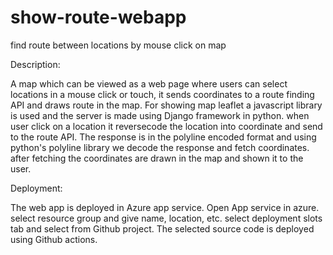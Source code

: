# show-route-webapp
find route between locations by mouse click on map 

Description:

A map which can be viewed as a web page where users can select locations in a mouse click or touch, it sends coordinates to a route finding API and draws route in the map.
For showing map leaflet a javascript library is used and the server is made using Django framework in python. when user click on a location it reversecode the location into coordinate and send to the route API.
The response is in the polyline encoded format and using python's polyline library we decode the response and fetch coordinates.
after fetching the coordinates are drawn in the map and shown it to the user.

Deployment:

The web app is deployed in Azure app service.
Open App service in azure. select resource group and give name, location, etc.
select deployment slots tab and select from Github project.
The selected source code is deployed using Github actions.
